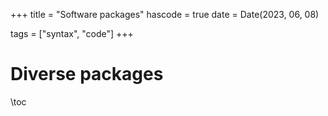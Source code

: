 +++
title = "Software packages"
hascode = true
date = Date(2023, 06, 08)

tags = ["syntax", "code"]
+++


# Diverse packages

\toc


